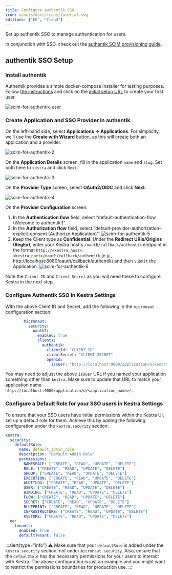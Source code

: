 ```yaml
---
title: Configure authentik SSO
icon: assets/docs/icons/tutorial.svg
editions: ["EE", "Cloud"]
---
```


Set up authentik SSO to manage authentication for users.

In conjunction with SSO, check out the [authentik SCIM provisioning guide](../scim/authentik.md).

## authentik SSO Setup

### Install authentik

Authentik provides a simple docker-compose installer for testing purposes. Follow [the instructions](https://docs.goauthentik.io/docs/installation/docker-compose) and click on the [initial setup URL](http://docker.for.mac.localhost:9000/if/flow/initial-setup/) to create your first user.

![scim-for-authentik-user](assets/docs/enterprise/scim/authentik/authentik1.png)

### Create Application and SSO Provider in authentik

On the left-hand side, select **Applications → Applications**. For simplicity, we’ll use the **Create with Wizard** button, as this will create both an application and a provider.

![scim-for-authentik-2](assets/docs/enterprise/scim/authentik/authentik2.png)

On the **Application Details** screen, fill in the application `name` and `slug`. Set both here to `kestra` and click `Next`.

![scim-for-authentik-3](assets/docs/enterprise/scim/authentik/authentik3.png)

On the **Provider Type** screen, select **OAuth2/OIDC** and click **Next**.

![scim-for-authentik-4](assets/docs/enterprise/scim/authentik/authentik4.png)

On the **Provider Configuration** screen:
1. In the **Authentication flow** field, select “default-authentication-flow (Welcome to authentik!)”.
2. In the **Authorization flow** field, select “default-provider-authorization-explicit-consent (Authorize Application)”.
![scim-for-authentik-5](assets/docs/enterprise/scim/authentik/authentik5.png)
3. Keep the Client type as **Confidential**. Under the **Redirect URIs/Origins (RegEx)**, enter your Kestra host's `/oauth/callback/authentik` endpoint in the format `http://<kestra_host>:<kestra_port>/oauth/callback/authentik` (e.g., http://localhost:8080/oauth/callback/authentik) and then `Submit` the Application.
![scim-for-authentik-6](assets/docs/enterprise/scim/authentik/authentik6.png)

Note the `Client ID` and `Client Secret` as you will need these to configure Kestra in the next step.

### Configure Authentik SSO in Kestra Settings

With the above Client ID and Secret, add the following in the `micronaut` configuration section:

```yaml
        micronaut:
          security:
            oauth2:
              enabled: true
              clients:
                authentik:
                  clientId: "CLIENT_ID"
                  clientSecret: "CLIENT_SECRET"
                  openid:
                    issuer: "http://localhost:9000/application/o/kestra/"
```

You may need to adjust the above `issuer` URL if you named your application something other than `kestra`. Make sure to update that URL to match your application name `http://localhost:9000/application/o/<application_name>/`.

### Configure a Default Role for your SSO users in Kestra Settings

To ensure that your SSO users have initial permissions within the Kestra UI, set up a default role for them. Achieve this by adding the following configuration under the `kestra.security` section:

```yaml
kestra:
  security:
    defaultRole:
      name: default_admin_role
      description: "Default Admin Role"
      permissions:
        NAMESPACE: ["CREATE", "READ", "UPDATE", "DELETE"]
        ROLE: ["CREATE", "READ", "UPDATE", "DELETE"]
        GROUP: ["CREATE", "READ", "UPDATE", "DELETE"]
        EXECUTION: ["CREATE", "READ", "UPDATE", "DELETE"]
        AUDITLOG: ["CREATE", "READ", "UPDATE", "DELETE"]
        USER: ["CREATE", "READ", "UPDATE", "DELETE"]
        BINDING: ["CREATE", "READ", "UPDATE", "DELETE"]
        FLOW: ["CREATE", "READ", "UPDATE", "DELETE"]
        SECRET: ["CREATE", "READ", "UPDATE", "DELETE"]
        BLUEPRINT: ["CREATE", "READ", "UPDATE", "DELETE"]
        INFRASTRUCTURE: ["CREATE", "READ", "UPDATE", "DELETE"]
        KVSTORE: ["CREATE", "READ", "UPDATE", "DELETE"]
  ee:
    tenants:
      enabled: true
      defaultTenant: false
```

:::alert{type="info"}
⚠️ Make sure that your `defaultRole` is added under the `kestra.security` section, not under `micronaut.security`. Also, ensure that the `defaultRole` has the necessary permissions for your users to interact with Kestra. The above configuration is just an example and you might want to restrict the permissions boundaries for production use.
:::
